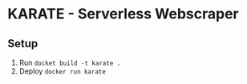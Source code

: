 # KARATE - Serverless Webscraper

## Setup

1. Run `docket build -t karate .`
2. Deploy `docker run karate`